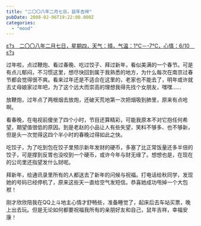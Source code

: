 ```yaml
---
title: "二〇〇八年二月七日，鼠年吉祥"
pubDate: 2008-02-06T19:22:00.000Z
categories: 
  - "mood"
---
```


[ε?з　二〇〇八年二月七日，星期四，天气：晴，气温：1℃－-7℃，心情：6/10　ε?з](https://www.liuweinan.com)

  

过年啦，点过鞭炮、看过春晚、吃过饺子、拜过新年，看似美满的一个春节。可是有点儿郁闷，不习惯这里，想尽快回到属于我熟悉的地方，为什么每次在南京过春节都会觉得很不爽。看来过年还是不适合在这里的，老家也不能去了，明年或许就去丈母娘家过年吧，为了这个远大而崇高的理想我得先找个女朋友，嘿嘿……

放鞭炮，过年点了两根烟去放炮，还破天荒地第一次把烟吸到肺里，原来有点呛啊。

看春晚，在电视前傻坐了四个小时，节目还算精彩，可能我原本不对它抱任何希望，期望值很低的原因。到是老赵的小品让人有些失望，笑料不够多、也不够新，但是头一次觉得这四个半小时的春晚过得如此之快。

吃饺子，为了吃到包在饺子里预示新年发财的硬币，多塞了比正常饭量还多半倍的饺子，可是撑到反胃也没咬到一个硬币，或许今年与财无缘了。想想也是，在现在的公司里还指望发什么财呢。

拜新年，给通讯录里所有的人都送去了新年的问候与祝福。打电话给秋同学，发现她的号码已经停机了，原来这些天一直给空气发短信。恭喜她成功甩掉一个大包袱！

刚才欣欣陪我在QQ上斗地主心情才舒畅些，准备睡觉了，起床后去车站买票，晚上出去玩。但是无论如何都要祝福我所有的亲朋好友和自己，鼠年吉祥，幸福安康！
